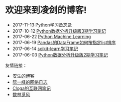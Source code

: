 # 欢迎来到凌剑的博客!

- 2017-11-13 [Python学习备忘录](docs/python-misc/memo)
- 2017-10-12 [Python数据分析升级版3期学习笔记](docs/python-xxxy-3/python-xxxy-3-readme)
- 2017-06-22 [Python Machine Learning](http://nbviewer.jupyter.org/github/rasbt/python-machine-learning-book/tree/master/code)
- 2017-06-19 [Pandas的DataFrame如何按指定list排序](docs//python-gzh/pandas-sorting-by-a-custom-list)
- 2017-06-14 [scikit-learn学习笔记](docs/python-scikit-learn/python-scikit-learn-readme)
- 2017-06-03 [Python数据分析升级版2期学习笔记](docs/python-xxxy/python-xxxy-readme)

友情链接：  
- [安生的博客](https://blog.ansheng.me)  
- [阮一峰的网络日志](http://www.ruanyifeng.com/blog)  
- [Cloga的互联网笔记](http://cloga.info)  
- [数林觅风](https://woaielf.github.io)  
